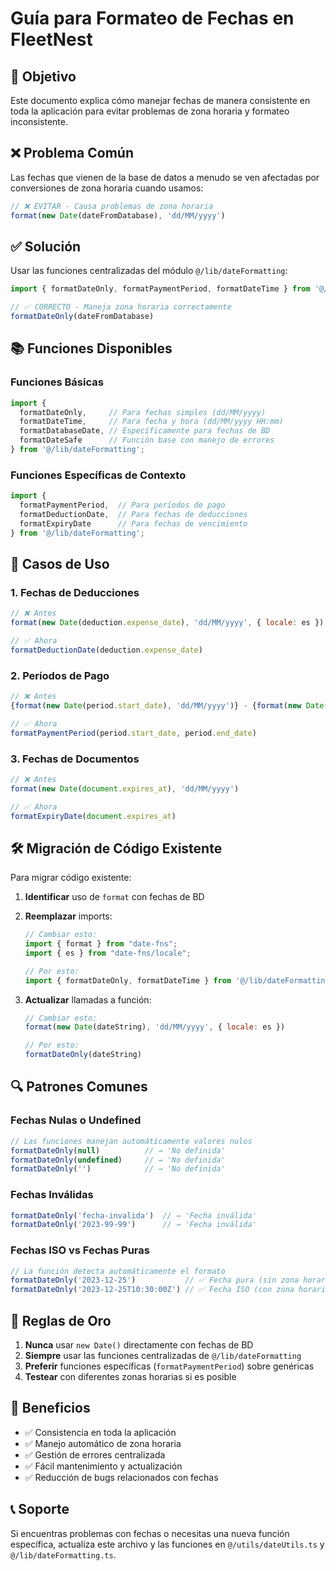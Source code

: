 # Guía para Formateo de Fechas en FleetNest

## 🎯 Objetivo

Este documento explica cómo manejar fechas de manera consistente en toda la aplicación para evitar problemas de zona horaria y formateo inconsistente.

## ❌ Problema Común

Las fechas que vienen de la base de datos a menudo se ven afectadas por conversiones de zona horaria cuando usamos:
```javascript
// ❌ EVITAR - Causa problemas de zona horaria
format(new Date(dateFromDatabase), 'dd/MM/yyyy')
```

## ✅ Solución

Usar las funciones centralizadas del módulo `@/lib/dateFormatting`:

```javascript
import { formatDateOnly, formatPaymentPeriod, formatDateTime } from '@/lib/dateFormatting';

// ✅ CORRECTO - Maneja zona horaria correctamente
formatDateOnly(dateFromDatabase)
```

## 📚 Funciones Disponibles

### Funciones Básicas

```javascript
import { 
  formatDateOnly,     // Para fechas simples (dd/MM/yyyy)
  formatDateTime,     // Para fecha y hora (dd/MM/yyyy HH:mm)
  formatDatabaseDate, // Específicamente para fechas de BD
  formatDateSafe      // Función base con manejo de errores
} from '@/lib/dateFormatting';
```

### Funciones Específicas de Contexto

```javascript
import { 
  formatPaymentPeriod,  // Para períodos de pago
  formatDeductionDate,  // Para fechas de deducciones
  formatExpiryDate      // Para fechas de vencimiento
} from '@/lib/dateFormatting';
```

## 🔧 Casos de Uso

### 1. Fechas de Deducciones
```javascript
// ❌ Antes
format(new Date(deduction.expense_date), 'dd/MM/yyyy', { locale: es })

// ✅ Ahora
formatDeductionDate(deduction.expense_date)
```

### 2. Períodos de Pago
```javascript
// ❌ Antes
{format(new Date(period.start_date), 'dd/MM/yyyy')} - {format(new Date(period.end_date), 'dd/MM/yyyy')}

// ✅ Ahora
formatPaymentPeriod(period.start_date, period.end_date)
```

### 3. Fechas de Documentos
```javascript
// ❌ Antes
format(new Date(document.expires_at), 'dd/MM/yyyy')

// ✅ Ahora
formatExpiryDate(document.expires_at)
```

## 🛠️ Migración de Código Existente

Para migrar código existente:

1. **Identificar** uso de `format` con fechas de BD
2. **Reemplazar** imports:
   ```javascript
   // Cambiar esto:
   import { format } from "date-fns";
   import { es } from "date-fns/locale";
   
   // Por esto:
   import { formatDateOnly, formatDateTime } from '@/lib/dateFormatting';
   ```

3. **Actualizar** llamadas a función:
   ```javascript
   // Cambiar esto:
   format(new Date(dateString), 'dd/MM/yyyy', { locale: es })
   
   // Por esto:
   formatDateOnly(dateString)
   ```

## 🔍 Patrones Comunes

### Fechas Nulas o Undefined
```javascript
// Las funciones manejan automáticamente valores nulos
formatDateOnly(null)          // → 'No definida'
formatDateOnly(undefined)     // → 'No definida'
formatDateOnly('')            // → 'No definida'
```

### Fechas Inválidas
```javascript
formatDateOnly('fecha-invalida')  // → 'Fecha inválida'
formatDateOnly('2023-99-99')      // → 'Fecha inválida'
```

### Fechas ISO vs Fechas Puras
```javascript
// La función detecta automáticamente el formato
formatDateOnly('2023-12-25')           // ✅ Fecha pura (sin zona horaria)
formatDateOnly('2023-12-25T10:30:00Z') // ✅ Fecha ISO (con zona horaria)
```

## 📝 Reglas de Oro

1. **Nunca** usar `new Date()` directamente con fechas de BD
2. **Siempre** usar las funciones centralizadas de `@/lib/dateFormatting`
3. **Preferir** funciones específicas (`formatPaymentPeriod`) sobre genéricas
4. **Testear** con diferentes zonas horarias si es posible

## 🎯 Beneficios

- ✅ Consistencia en toda la aplicación
- ✅ Manejo automático de zona horaria
- ✅ Gestión de errores centralizada
- ✅ Fácil mantenimiento y actualización
- ✅ Reducción de bugs relacionados con fechas

## 📞 Soporte

Si encuentras problemas con fechas o necesitas una nueva función específica, actualiza este archivo y las funciones en `@/utils/dateUtils.ts` y `@/lib/dateFormatting.ts`.